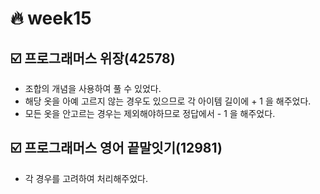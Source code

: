 # :fire: week15

## :ballot_box_with_check: 프로그래머스 위장(42578)

- 조합의 개념을 사용하여 풀 수 있었다.
- 해당 옷을 아예 고르지 않는 경우도 있으므로 각 아이템 길이에 + 1 을 해주었다.
- 모든 옷을 안고르는 경우는 제외해야하므로 정답에서 - 1 을 해주었다.

## :ballot_box_with_check: 프로그래머스 영어 끝말잇기(12981)

- 각 경우를 고려하여 처리해주었다.
